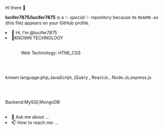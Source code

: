 Hi there 👋

**lucifer7875/lucifer7875** is a ✨ _special_ ✨ repository because its `README.md` (this file) appears on your GitHub profile.



 <li>👋 Hi, I’m @lucifer7875</li>

 <li>👀KNOWN TECHNOLOGY</li>
         &nbsp;&nbsp;&nbsp;&nbsp;&nbsp;&nbsp;&nbsp;&nbsp;&nbsp;&nbsp;&nbsp;&nbsp;&nbsp;&nbsp;&nbsp;&nbsp;&nbsp;&nbsp;<p style="margin-left: 10%;">Web Technology: HTML,CSS  </p><br/>
       &nbsp;&nbsp;&nbsp;&nbsp;&nbsp;&nbsp;&nbsp;&nbsp;&nbsp;&nbsp;&nbsp;&nbsp;&nbsp;&nbsp;&nbsp;&nbsp;&nbsp;&nbsp; <p>known language:php,JavaScript, jQuery , ReactJs , Node.Js,express.js</p><br/>
       &nbsp;&nbsp;&nbsp;&nbsp;&nbsp;&nbsp;&nbsp;&nbsp;&nbsp;&nbsp;&nbsp;&nbsp;&nbsp;&nbsp;&nbsp;&nbsp;&nbsp;&nbsp; <p>Backend:MySQl,MongoDB</p><br/>
 
 <li>💬 Ask me about ...</li>
 <li>📫 How to reach me: ...</li>
 
 
 
